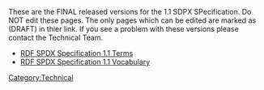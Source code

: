 These are the FINAL released versions for the 1.1 SDPX SPecification. Do
NOT edit these pages. The only pages which can be edited are marked as
(DRAFT) in thier link. If you see a problem with these versions please
contact the Technical Team.

  - [RDF SPDX Specification 1.1
    Terms](Technical_Team/SPDX_RDF_Vocabularies_and_Terms/1.1/Terms "wikilink")
  - [RDF SPDX Specification 1.1
    Vocabulary](Technical_Team/SPDX_RDF_Vocabularies_and_Terms/1.1/Vocabulary "wikilink")

[Category:Technical](Category:Technical "wikilink")
